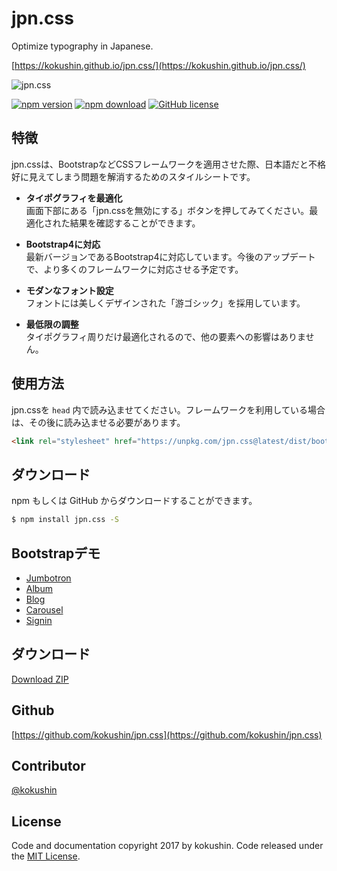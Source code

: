 # jpn.css

Optimize typography in Japanese.

[https://kokushin.github.io/jpn.css/](https://kokushin.github.io/jpn.css/)

![jpn.css](https://raw.githubusercontent.com/kokushin/jpn.css/master/docs/img/jpncss.gif)

[![npm version](https://badge.fury.io/js/jpn.css.svg)](https://badge.fury.io/js/jpn.css)
[![npm download](http://img.shields.io/npm/dm/jpn.css.svg)](https://www.npmjs.com/package/jpn.css)
[![GitHub license](https://img.shields.io/badge/license-MIT-brightgreen.svg)](https://raw.githubusercontent.com/kokushin/jpn.css/master/LICENSE)

## 特徴

jpn.cssは、BootstrapなどCSSフレームワークを適用させた際、日本語だと不格好に見えてしまう問題を解消するためのスタイルシートです。

- **タイポグラフィを最適化**  
画面下部にある「jpn.cssを無効にする」ボタンを押してみてください。最適化された結果を確認することができます。

- **Bootstrap4に対応**  
最新バージョンであるBootstrap4に対応しています。今後のアップデートで、より多くのフレームワークに対応させる予定です。

- **モダンなフォント設定**  
フォントには美しくデザインされた「游ゴシック」を採用しています。

- **最低限の調整**  
タイポグラフィ周りだけ最適化されるので、他の要素への影響はありません。

## 使用方法

jpn.cssを `head` 内で読み込ませてください。フレームワークを利用している場合は、その後に読み込ませる必要があります。

```html
<link rel="stylesheet" href="https://unpkg.com/jpn.css@latest/dist/bootstrap/jpn.min.css">
```

## ダウンロード

npm もしくは GitHub からダウンロードすることができます。

```bash
$ npm install jpn.css -S
```

## Bootstrapデモ

- [Jumbotron](https://kokushin.github.io/jpn.css/demo/bootstrap/jumbotron.html)
- [Album](https://kokushin.github.io/jpn.css/demo/bootstrap/album.html)
- [Blog](https://kokushin.github.io/jpn.css/demo/bootstrap/blog.html)
- [Carousel](https://kokushin.github.io/jpn.css/demo/bootstrap/carousel.html)
- [Signin](https://kokushin.github.io/jpn.css/demo/bootstrap/signin.html)

## ダウンロード
[Download ZIP](https://github.com/kokushin/jpn.css/archive/master.zip)

## Github
[https://github.com/kokushin/jpn.css](https://github.com/kokushin/jpn.css)

## Contributor
[@kokushin](https://github.com/kokushin)

## License
Code and documentation copyright 2017 by kokushin. Code released under the [MIT License](https://github.com/kokushin/jpn.css/blob/master/LICENSE).
